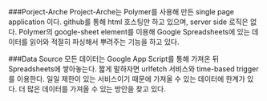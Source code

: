 ###Porject-Arche
Project-Arche는 Polymer를 사용해 만든 single page application 이다. github를 통해 html 호스팅만 하고 있으며, server side 로직은 없다. Polymer의 google-sheet element를 이용해 Google Spreadsheets에 있는 데이터를 읽어와 적절히 파싱해서 뿌려주는 기능을 하고 있다. 

###Data Source
모든 데이터는 Google App Script를 통해 가져온 뒤 Spreadsheets에 쌓아놓는다. 짧게 말하자면 urlfetch 서비스와 time-based trigger를 이용한다. 일일 제한이 있는 서비스이기 때문에 가져올 수 있는 데이터에 한계가 있다. 더 많은 데이터를 가져올 수 있는 방안을 찾고 있다.
